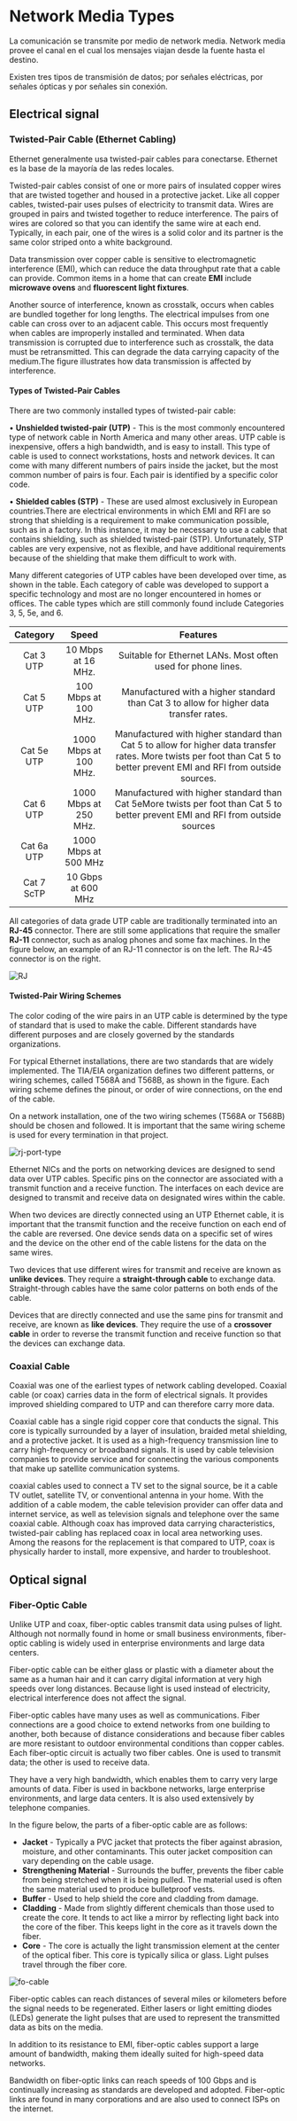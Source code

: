 # Network Media Types



La comunicación se transmite por medio de network media. Network media provee el canal en el cual los mensajes viajan desde la fuente hasta el destino. 

Existen tres tipos de transmisión de datos; por señales eléctricas, por señales ópticas y por señales sin conexión.



## Electrical signal



### Twisted-Pair Cable (Ethernet Cabling)

Ethernet generalmente usa twisted-pair cables para conectarse. Ethernet es la base de la mayoría de las redes locales. 

Twisted-pair cables consist of one or more pairs of insulated copper wires that are twisted together and housed in a protective jacket. Like all copper cables, twisted-pair uses pulses of electricity to transmit data. Wires are grouped in pairs and twisted together to reduce interference. The pairs of wires are colored so that you can identify the same wire at each end. Typically, in each pair, one of the wires is a solid color and its partner is the same color striped onto a white background. 

Data transmission over copper cable is sensitive to electromagnetic interference (EMI), which can reduce the data throughput rate that a cable can provide. Common items in a home that can create **EMI** include **microwave ovens** and **fluorescent light fixtures**.

Another source of interference, known as crosstalk, occurs when cables are bundled together for long lengths. The electrical impulses from one cable can cross over to an adjacent cable. This occurs most frequently when cables are improperly installed and terminated. When data transmission is corrupted due to interference such as crosstalk, the data must be retransmitted. This can degrade the data carrying capacity of the medium.The figure illustrates how data transmission is affected by interference.



#### Types of Twisted-Pair Cables

There are two commonly installed types of twisted-pair cable:

• **Unshielded twisted-pair (UTP)** - This is the most commonly encountered type of network cable in North America and many other areas. UTP cable is inexpensive, offers a high bandwidth, and is easy to install. This type of cable is used to connect workstations, hosts and network devices. It can come with many different numbers of pairs inside the jacket, but the most common number of pairs is four. Each pair is identified by a specific color code.

• **Shielded cables (STP)** - These are used almost exclusively in European countries.There are electrical environments in which EMI and RFI are so strong that shielding is a requirement to make communication possible, such as in a factory. In this instance, it may be necessary to use a cable that contains shielding, such as shielded twisted-pair (STP). Unfortunately, STP cables are very expensive, not as flexible, and have additional requirements because of the shielding that make them difficult to work with.

Many different categories of UTP cables have been developed over time, as shown in the table. Each category of cable was developed to support a specific technology and most are no longer encountered in homes or offices. The cable types which are still commonly found include Categories 3, 5, 5e, and 6.

|  Category  |         Speed         |                           Features                           |
| :--------: | :-------------------: | :----------------------------------------------------------: |
| Cat 3 UTP  |  10 Mbps at 16 MHz.   | Suitable for Ethernet LANs. Most often used for phone lines. |
| Cat 5 UTP  | 100 Mbps at 100 MHz.  | Manufactured with a higher standard than Cat 3 to allow for higher data transfer rates. |
| Cat 5e UTP | 1000 Mbps at 100 MHz. | Manufactured with higher standard than Cat 5 to allow for higher data transfer rates. More twists per foot than Cat 5 to better prevent EMI and RFI from outside sources. |
| Cat 6 UTP  | 1000 Mbps at 250 MHz. | Manufactured with higher standard than Cat 5eMore twists per foot than Cat 5 to better prevent EMI and RFI from outside sources |
| Cat 6a UTP | 1000 Mbps at 500 MHz  |                                                              |
| Cat 7 ScTP |  10 Gbps at 600 MHz   |                                                              |



All categories of data grade UTP cable are traditionally terminated into an **RJ-45** connector. There are still some applications that require the smaller **RJ-11** connector, such as analog phones and some fax machines. In the figure below, an example of an RJ-11 connector is on the left. The RJ-45 connector is on the right.



![RJ](img/RJ.png)



#### Twisted-Pair Wiring Schemes

The color coding of the wire pairs in an UTP cable is determined by the type of standard that is used to make the cable. Different standards have different purposes and are closely governed by the standards organizations.

For typical Ethernet installations, there are two standards that are widely implemented. The TIA/EIA organization defines two different patterns, or wiring schemes, called T568A and T568B, as shown in the figure. Each wiring scheme defines the pinout, or order of wire connections, on the end of the cable.

On a network installation, one of the two wiring schemes (T568A or T568B) should be chosen and followed. It is important that the same wiring scheme is used for every termination in that project.

![rj-port-type](img/rj-port-type.png)



Ethernet NICs and the ports on networking devices are designed to send data over UTP cables. Specific pins on the connector are associated with a transmit function and a receive function. The interfaces on each device are designed to transmit and receive data on designated wires within the cable.

When two devices are directly connected using an UTP Ethernet cable, it is important that the transmit function and the receive function on each end of the cable are reversed. One device sends data on a specific set of wires and the device on the other end of the cable listens for the data on the same wires.

Two devices that use different wires for transmit and receive are known as **unlike devices**. They require a **straight-through cable** to exchange data. Straight-through cables have the same color patterns on both ends of the cable.

Devices that are directly connected and use the same pins for transmit and receive, are known as **like devices**. They require the use of a **crossover cable** in order to reverse the transmit function and receive function so that the devices can exchange data.



### Coaxial Cable

Coaxial was one of the earliest types of network cabling developed. Coaxial cable (or coax) carries data in the form of electrical signals. It provides improved shielding compared to UTP and can therefore carry more data. 

Coaxial cable has a single rigid copper core that conducts the signal. This core is typically surrounded by a layer of insulation, braided metal shielding, and a protective jacket. It is used as a high-frequency transmission line to carry high-frequency or broadband signals. It is used by cable television companies to provide service and for connecting the various components that make up satellite communication systems. 

coaxial cables used to connect a TV set to the signal source, be it a cable TV outlet, satellite TV, or conventional antenna in your home. With the addition of a cable modem, the cable television provider can offer data and internet service, as well as television signals and telephone over the same coaxial cable. Although coax has improved data carrying characteristics, twisted-pair cabling has replaced coax in local area networking uses. Among the reasons for the replacement is that compared to UTP, coax is physically harder to install, more expensive, and harder to troubleshoot.



## Optical signal



### Fiber-Optic Cable

Unlike UTP and coax, fiber-optic cables transmit data using pulses of light. Although not normally found in home or small business environments, fiber-optic cabling is widely used in enterprise environments and large data centers.

Fiber-optic cable can be either glass or plastic with a diameter about the same as a human hair and it can carry digital information at very high speeds over long distances. Because light is used instead of electricity, electrical interference does not affect the signal. 

Fiber-optic cables have many uses as well as communications. Fiber connections are a good choice to extend networks from one building to another, both because of distance considerations and because fiber cables are more resistant to outdoor environmental conditions than copper cables. Each fiber-optic circuit is actually two fiber cables. One is used to transmit data; the other is used to receive data.

They have a very high bandwidth, which enables them to carry very large amounts of data. Fiber is used in backbone networks, large enterprise environments, and large data centers. It is also used extensively by telephone companies.

 In the figure below, the parts of a fiber-optic cable are as follows:

- **Jacket** - Typically a PVC jacket that protects the fiber against abrasion, moisture, and other contaminants. This outer jacket composition can vary depending on the cable usage.
- **Strengthening Material** - Surrounds the buffer, prevents the fiber cable from being stretched when it is being pulled. The material used is often the same material used to produce bulletproof vests.
- **Buffer** - Used to help shield the core and cladding from damage.
- **Cladding** - Made from slightly different chemicals than those used to create the core. It tends to act like a mirror by reflecting light back into the core of the fiber. This keeps light in the core as it travels down the fiber.
- **Core** - The core is actually the light transmission element at the center of the optical fiber. This core is typically silica or glass. Light pulses travel through the fiber core.

![fo-cable](img/fo-cable.png)



Fiber-optic cables can reach distances of several miles or kilometers before the signal needs to be regenerated. Either lasers or light emitting diodes (LEDs) generate the light pulses that are used to represent the transmitted data as bits on the media. 

In addition to its resistance to EMI, fiber-optic cables support a large amount of bandwidth, making them ideally suited for high-speed data networks. 

Bandwidth on fiber-optic links can reach speeds of 100 Gbps and is continually increasing as standards are developed and adopted. Fiber-optic links are found in many corporations and are also used to connect ISPs on the internet.









